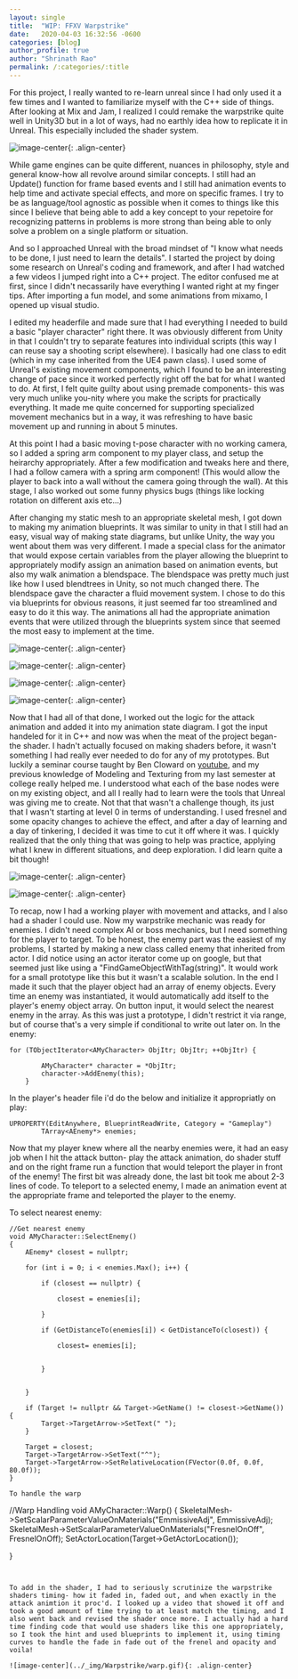 ```yaml
---
layout: single
title:  "WIP: FFXV Warpstrike"
date:   2020-04-03 16:32:56 -0600
categories: [blog] 
author_profile: true
author: "Shrinath Rao"
permalink: /:categories/:title
---
```


For this project, I really wanted to re-learn unreal since I had only used it a few times and I wanted to familiarize myself with the C++ side of things. After looking at Mix and Jam, I realized I could remake the warpstrike quite well in Unity3D but in a lot of ways, had no earthly idea how to replicate it in Unreal. This especially included the shader system.

![image-center](../_img/Warpstrike/FFXVWarpstrike.gif){: .align-center}

While game engines can be quite different, nuances in philosophy, style and general know-how all revolve around similar concepts. I still had an Update() function for frame based events and I still had animation events to help time and activate special effects, and more on specific frames. I try to be as language/tool agnostic as possible when it comes to things like this since I believe that being able to add a key concept to your repetoire for recognizing patterns in problems is more strong than being able to only solve a problem on a single platform or situation.

And so I approached Unreal with the broad mindset of "I know what needs to be done, I just need to learn the details". I started the project by doing some research on Unreal's coding and framework, and after I had watched a few videos I jumped right into a C++ project. The editor confused me at first, since I didn't necassarily have everything I wanted right at my finger tips. After importing a fun model, and some animations from mixamo, I opened up visual studio. 

I edited my headerfile and made sure that I had everything I needed to build a basic "player character" right there. It was obviously different from Unity in that I couldn't try to separate features into individual scripts (this way I can reuse say a shooting script elsewhere). I basically had one class to edit (which in my case inherited from the UE4 pawn class). I used some of Unreal's existing movement components, which I found to be an interesting change of pace since it worked perfectly right off the bat for what I wanted to do. At first, I felt quite guilty about using premade components- this was very much unlike you-nity where you make the scripts for practically everything. It made me quite concerned for supporting specialized movement mechanics but in a way, it was refreshing to have basic movement up and running in about 5 minutes. 

At this point I had a basic moving t-pose character with no working camera, so I added a spring arm component to my player class, and setup the heirarchy appropriately. After a few modification and tweaks here and there, I had a follow camera with a spring arm component! (This would allow the player to back into a wall without the camera going through the wall). At this stage, I also worked out some funny physics bugs (things like locking rotation on different axis etc...)

After changing my static mesh to an appropriate skeletal mesh, I got down to making my animation blueprints. It was similar to unity in that I still had an easy, visual way of making state diagrams, but unlike Unity, the way you went about them was very different. I made a special class for the animator that would expose certain variables from the player allowing the blueprint to appropriately modify assign an animation based on animation events, but also my walk animation a blendspace. The blendspace was pretty much just like how I used blendtrees in Unity, so not much changed there. The blendspace gave the character a fluid movement system. I chose to do this via blueprints for obvious reasons, it just seemed far too streamlined and easy to do it this way. The animations all had the appropriate animation events that were utilized through the blueprints system since that seemed the most easy to implement at the time.

![image-center](../_img/Warpstrike/animationEventGraph.PNG){: .align-center}

![image-center](../_img/Warpstrike/animatorBase.PNG){: .align-center}

![image-center](../_img/Warpstrike/animatorWalk.PNG){: .align-center}

![image-center](../_img/Warpstrike/BlendSpace.gif){: .align-center}

Now that I had all of that done, I worked out the logic for the attack animation and added it into my animation state diagram. I got the input handeled for it in C++ and now was when the meat of the project began- the shader. I hadn't actually focused on making shaders before, it wasn't something I had really ever needed to do for any of my prototypes. But luckily a seminar course taught by Ben Cloward on <a href="https://www.youtube.com/watch?v=uQG0SWv5lbw&list=PL78XDi0TS4lFlOVKsNC6LR4sCQhetKJqs">youtube</a>, and my previous knowledge of Modeling and Texturing from my last semester at college really helped me. I understood what each of the base nodes were on my existing object, and all I really had to learn were the tools that Unreal was giving me to create. Not that that wasn't a challenge though, its just that I wasn't starting at level 0 in terms of understanding. I used fresnel and some opacity changes to achieve the effect, and after a day of learning and a day of tinkering, I decided it was time to cut it off where it was. I quickly realized that the only thing that was going to help was practice, applying what I knew in different situations, and deep exploration. I did learn quite a bit though!

![image-center](../_img/Warpstrike/shader.PNG){: .align-center}

![image-center](../_img/Warpstrike/shader.gif){: .align-center}

To recap, now I had a working player with movement and attacks, and I also had a shader I could use. Now my warpstrike mechanic was ready for enemies. I didn't need complex AI or boss mechanics, but I need something for the player to target. To be honest, the enemy part was the easiest of my problems, I started by  making a new class called enemy that inherited from actor. I did notice using an actor iterator come up on google, but that seemed just like using a "FindGameObjectWithTag(string)". It would work for a small prototype like this but it wasn't a scalable solution. In the end I made it such that the player object had an array of enemy objects. Every time an enemy was instantiated, it would automatically add itself to the player's enemy object array. On button input, it would select the nearest enemy in the array. As this was just a prototype, I didn't restrict it via range, but of course that's a very simple if conditional to write out later on. 
In the enemy:
```
for (TObjectIterator<AMyCharacter> ObjItr; ObjItr; ++ObjItr) {

		AMyCharacter* character = *ObjItr;
		character->AddEnemy(this);
	}
```

In the player's header file i'd do the below and initialize it appropriatly on play: 
```
UPROPERTY(EditAnywhere, BlueprintReadWrite, Category = "Gameplay")
		TArray<AEnemy*> enemies;
```

Now that my player knew where all the nearby enemies were, it had an easy job when I hit the attack button- play the attack animation, do shader stuff and on the right frame run a function that would teleport the player in front of the enemy! The first bit was already done, the last bit took me about 2-3 lines of code. To teleport to a selected enemy, I made an animation event at the appropriate frame and teleported the player to the enemy. 

To select nearest enemy:
```
//Get nearest enemy
void AMyCharacter::SelectEnemy()
{
	AEnemy* closest = nullptr;

	for (int i = 0; i < enemies.Max(); i++) {

		if (closest == nullptr) {
		
			closest = enemies[i];
		
		}

		if (GetDistanceTo(enemies[i]) < GetDistanceTo(closest)) {

			closest= enemies[i];


		}


	}

	if (Target != nullptr && Target->GetName() != closest->GetName()) {
		Target->TargetArrow->SetText(" ");
	}

	Target = closest;
	Target->TargetArrow->SetText("^");
	Target->TargetArrow->SetRelativeLocation(FVector(0.0f, 0.0f, 80.0f));
}

To handle the warp
```
//Warp Handling
void AMyCharacter::Warp()
{
	SkeletalMesh->SetScalarParameterValueOnMaterials("EmmissiveAdj", EmmissiveAdj);
	SkeletalMesh->SetScalarParameterValueOnMaterials("FresnelOnOff", FresnelOnOff);
	SetActorLocation(Target->GetActorLocation());

}
```


To add in the shader, I had to seriously scrutinize the warpstrike shaders timing- how it faded in, faded out, and when exactly in the attack animtion it proc'd. I looked up a video that showed it off and took a good amount of time trying to at least match the timing, and I also went back and revised the shader once more. I actually had a hard time finding code that would use shaders like this one appropriately, so I took the hint and used blueprints to implement it, using timing curves to handle the fade in fade out of the frenel and opacity and voila!

![image-center](../_img/Warpstrike/warp.gif){: .align-center}

